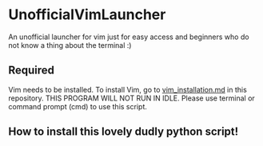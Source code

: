 # UnofficialVimLauncher
An unofficial launcher for vim just for easy access and beginners who do not know a thing about the terminal :)

## Required
Vim needs to be installed. To install Vim, go to [vim_installation.md](https://github.com/therealzakie/UnofficialVimLauncher/blob/master/vim_installation.md) in this repository.
THIS PROGRAM WILL NOT RUN IN IDLE.
Please use terminal or command prompt (cmd) to use this script.
## How to install this lovely dudly python script!
